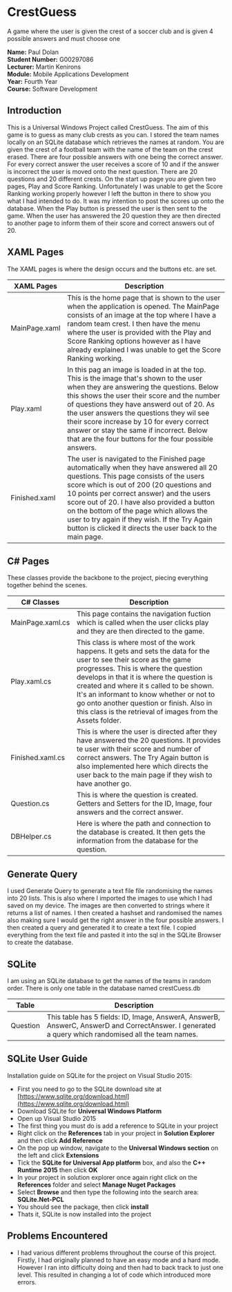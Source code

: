# CrestGuess
A game where the user is given the crest of a soccer club and is given 4 possible answers and must choose one

**Name:** Paul Dolan    
**Student Number:** G00297086    
**Lecturer:** Martin Kenirons    
**Module:** Mobile Applications Development    
**Year:** Fourth Year    
**Course:** Software Development    

## Introduction
This is a Universal Windows Project called CrestGuess. The aim of this game is to guess as many club crests as you can. I stored the team names locally on an SQLite database which retrieves the names at random. You are given the crest of a football team with the name of the team on the crest erased. There are four possible answers with one being the correct answer. For every correct answer the user receives a score of 10 and if the answer is incorrect the user is moved onto the next question. There are 20 questions and 20 different crests. On the start up page you are given two pages, Play and Score Ranking. Unfortunately I was unable to get the Score Ranking working properly however I left the button in there to show you what I had intended to do. It was my intention to post the scores up onto the database. When the Play button is pressed the user is then sent to the game. When the user has answered the 20 question they are then directed to another page to inform them of their score and correct answers out of 20.

## XAML Pages
The XAML pages is where the design occurs and the buttons etc. are set.

XAML Pages | Description
------------ | -------------
MainPage.xaml | This is the home page that is shown to the user when the application is opened. The MainPage consists of an image at the top where I have a random team crest. I then have the menu where the user is provided with the Play and Score Ranking options however as I have already explained I was unable to get the Score Ranking working.
Play.xaml | In this pag an image is loaded in at the top. This is the image that's shown to the user when they are answering the questions. Below this shows the user their score and the number of questions they have answerd out of 20. As the user answers the questions they wil see their score increase by 10 for every correct answer or stay the same if incorrect. Below that are the four buttons for the four possible answers.  
Finished.xaml | The user is navigated to the Finished page automatically when they have answered all 20 questions. This page consists of the users score which is out of 200 (20 questions and 10 points per correct answer) and the users score out of 20. I have also provided a button on the bottom of the page which allows the user to try again if they wish. If the Try Again button is clicked it directs the user back to the main page.

## C# Pages
These classes provide the backbone to the project, piecing everything together behind the scenes.

C# Classes | Description
------------ | -------------
MainPage.xaml.cs | This page contains the navigation fuction which is called when the user clicks play and they are then directed to the game.
Play.xaml.cs | This class is where most of the work happens. It gets and sets the data for the user to see their score as the game progresses. This is where the question develops in that it is where the question is created and where it s called to be shown. It's an informant to know whether or not to go onto another question or finish. Also in this class is the retrieval of images from the Assets folder.
Finished.xaml.cs | This is where the user is directed after they have answered the 20 questions. It provides te user with their score and number of correct answers. The Try Again button is also implemented here which directs the user back to the main page if they wish to have another go.
Question.cs | This is where the question is created. Getters and Setters for the ID, Image, four answers and the correct answer.
DBHelper.cs | Here is where the path and connection to the database is created. It then gets the information from the database for the question.

## Generate Query
I used Generate Query to generate a text file file randomising the names into 20 lists. This is also where I imported the images to use which I had saved on my device. The images are then converted to strings where it returns a list of names. I then created a hashset and randomised the names also making sure I would get the right answer in the four possible answers. I then created a query and generated it to create a text file. I copied everything from the text file and pasted it into the sql in the SQLite Browser to create the database.


## SQLite
I am using an SQLite database to get the names of the teams in random order.
There is only one table in the database named crestCuess.db

Table | Description
------------ | -------------
Question | This table has 5 fields: ID, Image, AnswerA, AnswerB, AnswerC, AnswerD and CorrectAnswer. I generated a query which randomised all the team names.

## SQLite User Guide
Installation guide on SQLite for the project on Visual Studio 2015:
- First you need to go to the SQLite download site at [https://www.sqlite.org/download.html](https://www.sqlite.org/download.html)
- Download SQLite for **Universal Windows Platform**
- Open up Visual Studio 2015
- The first thing you must do is add a reference to SQLite in your project
- Right click on the **References** tab in your project in **Solution Explorer** and then click **Add Reference**
- On the pop up window, navigate to the **Universal Windows section** on the left and click **Extensions** 
- Tick the **SQLite for Universal App platform** box, and also the **C++ Runtime 2015** then click **OK**
- In your project in solution explorer once again right click on the **References** folder and select **Manage Nuget Packages**
- Select **Browse** and then type the following into the search area: **SQLite.Net-PCL**
- You should see the package, then click **install**
- Thats it, SQLite is now installed into the project

## Problems Encountered
* I had various different problems throughout the course of this project. Firstly, I had originally planned to have an easy mode and a hard mode. However I ran into difficulty doing and then had to back track to just one level. This resulted in changing a lot of code which introduced more errors.
